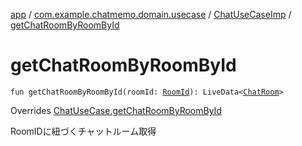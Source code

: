 [app](../../index.md) / [com.example.chatmemo.domain.usecase](../index.md) / [ChatUseCaseImp](index.md) / [getChatRoomByRoomById](./get-chat-room-by-room-by-id.md)

# getChatRoomByRoomById

`fun getChatRoomByRoomById(roomId: `[`RoomId`](../../com.example.chatmemo.domain.model.value/-room-id/index.md)`): LiveData<`[`ChatRoom`](../../com.example.chatmemo.domain.model.entity/-chat-room/index.md)`>`

Overrides [ChatUseCase.getChatRoomByRoomById](../-chat-use-case/get-chat-room-by-room-by-id.md)

RoomIDに紐づくチャットルーム取得

